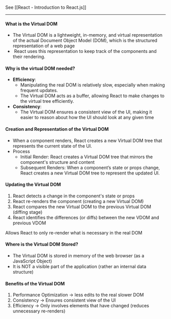 See [[React - Introduction to React.js]]

---

#### What is the Virtual DOM
* The Virtual DOM is a lightweight, in-memory, and virtual representation of the actual Document Object Model (DOM), which is the structured representation of a web page
*  React uses this representation to keep track of the components and their rendering.

#### Why is the virtual DOM needed?
* **Efficiency**: 
	* Manipulating the real DOM is relatively slow, especially when making frequent updates.
	* The Virtual DOM acts as a buffer, allowing React to make changes to the virtual tree efficiently. 
* **Consistency**: 
	* The Virtual DOM ensures a consistent view of the UI, making it easier to reason about how the UI should look at any given time

#### Creation and Representation of the Virtual DOM
* When a component renders, React creates a new Virtual DOM tree that represents the current state of the UI.
* Process
	* Initial Render: React creates a Virtual DOM tree that mirrors the component's structure and content
	* Subsequent Renders: When a component’s state or props change, React creates a new Virtual DOM tree to represent the updated UI.

#### Updating the Virtual DOM
1) React detects a change in the component's state or props
2) React re-renders the component (creating a new Virtual DOM)
3) React compares the new Virtual DOM to the previous Virtual DOM (diffing stage)
4) React identifies the differences (or diffs) between the new VDOM and previous VDOM

Allows React to only re-render what is necessary in the real DOM


#### Where is the Virtual DOM Stored?
* The Virtual DOM is stored in memory of the web browser (as a JavaScript Object)
* It is NOT a visible part of the application (rather an internal data structure)


#### Benefits of the Virtual DOM
1) Performance Optimization -> less edits to the real slower DOM
2) Consistency -> Ensures consistent view of the UI
3) Efficiency -> Only involves elements that have changed (reduces unnecessary re-renders)